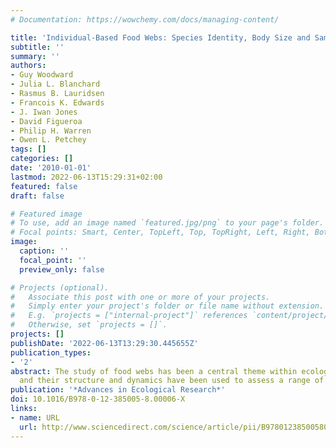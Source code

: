 ```yaml
---
# Documentation: https://wowchemy.com/docs/managing-content/

title: 'Individual-Based Food Webs: Species Identity, Body Size and Sampling Effects'
subtitle: ''
summary: ''
authors:
- Guy Woodward
- Julia L. Blanchard
- Rasmus B. Lauridsen
- Francois K. Edwards
- J. Iwan Jones
- David Figueroa
- Philip H. Warren
- Owen L. Petchey
tags: []
categories: []
date: '2010-01-01'
lastmod: 2022-06-13T15:29:31+02:00
featured: false
draft: false

# Featured image
# To use, add an image named `featured.jpg/png` to your page's folder.
# Focal points: Smart, Center, TopLeft, Top, TopRight, Left, Right, BottomLeft, Bottom, BottomRight.
image:
  caption: ''
  focal_point: ''
  preview_only: false

# Projects (optional).
#   Associate this post with one or more of your projects.
#   Simply enter your project's folder or file name without extension.
#   E.g. `projects = ["internal-project"]` references `content/project/deep-learning/index.md`.
#   Otherwise, set `projects = []`.
projects: []
publishDate: '2022-06-13T13:29:30.445655Z'
publication_types:
- '2'
abstract: The study of food webs has been a central theme within ecology for decades,
  and their structure and dynamics have been used to assess a range of key p…
publication: '*Advances in Ecological Research*'
doi: 10.1016/B978-0-12-385005-8.00006-X
links:
- name: URL
  url: http://www.sciencedirect.com/science/article/pii/B978012385005800006X
---
```

